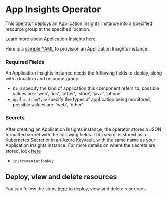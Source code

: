 # App Insights Operator

This operator deploys an Application Insights instance into a specified resource group at the specified location.

Learn more about Application Insights [here](https://docs.microsoft.com/en-us/azure/azure-monitor/app/app-insights-overview).

Here is a [sample YAML](/config/samples/azure_v1alpha1_appinsights.yaml) to provision an Application Insights instance.

### Required Fields

An Application Insights instance needs the following fields to deploy, along with a location and resource group.

* `Kind` specify the kind of application this component refers to, possible values are: 'web', 'ios', 'other', 'store', 'java', 'phone'
* `ApplicationType` specify the types of application being monitored, possible values are: 'web', 'other'

### Secrets

After creating an Application Insights instance, the operator stores a JSON formatted secret with the following fields. This secret is stored as a Kubernetes Secret or in an Azure Keyvault, with the same name as your Application Insights instance.
For more details on where the secrets are stored, look [here](/docs/secrets.md)

* `instrumentationKey`

## Deploy, view and delete resources

You can follow the steps [here](/docs/customresource.md) to deploy, view and delete resources.
